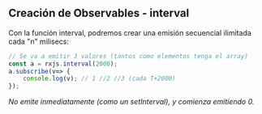 ## Creación de Observables - interval

Con la función interval, podremos crear una emisión secuencial ilimitada cada "n" milisecs:

```ts
// Se va a emitir 3 valores (tantos como elementos tenga el array)
const a = rxjs.interval(2000);
a.subscribe(v=> {
    console.log(v); // 1 //2 //3 (cada T+2000)
});
```

_No emite inmediatamente (como un setInterval), y comienza emitiendo 0._